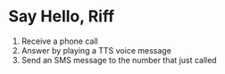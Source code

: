 # Say Hello, Riff

1.  Receive a phone call
2.  Answer by playing a TTS voice message
3.  Send an SMS message to the number that just called
